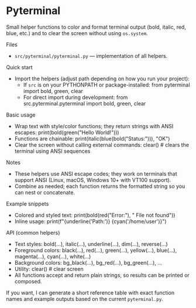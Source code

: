 # Pyterminal

Small helper functions to color and format terminal output (bold, italic, red, blue, etc.) and to clear the screen without using `os.system`.

Files
- `src/pyterminal/pyterminal.py` — implementation of all helpers.

Quick start
- Import the helpers (adjust path depending on how you run your project):
    - If `src` is on your PYTHONPATH or package-installed:
        from pyterminal import bold, green, clear
    - For direct import during development:
        from src.pyterminal.pyterminal import bold, green, clear

Basic usage
- Wrap text with style/color functions; they return strings with ANSI escapes:
    print(bold(green("Hello World!")))
- Functions are chainable:
    print(italic(blue(bold("Status:"))), "OK")
- Clear the screen without calling external commands:
    clear()  # clears the terminal using ANSI sequences

Notes
- These helpers use ANSI escape codes; they work on terminals that support ANSI (Linux, macOS, Windows 10+ with VT100 support).
- Combine as needed; each function returns the formatted string so you can nest or concatenate.

Example snippets
- Colored and styled text:
    print(bold(red("Error:"), " File not found"))
- Inline usage:
    print(f"{underline('Path:')} {cyan('/home/user')}")

API (common helpers)
- Text styles: bold(...), italic(...), underline(...), dim(...), reverse(...)
- Foreground colors: black(...), red(...), green(...), yellow(...), blue(...), magenta(...), cyan(...), white(...)
- Background colors: bg_black(...), bg_red(...), bg_green(...), ...
- Utility: clear()  # clear screen
- All functions accept and return plain strings, so results can be printed or composed.

If you want, I can generate a short reference table with exact function names and example outputs based on the current `pyterminal.py`.